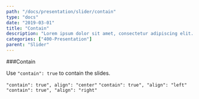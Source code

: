 ```yaml
---
path: "/docs/presentation/slider/contain"
type: "docs"
date: "2019-03-01"
title: "Contain"
description: "Lorem ipsum dolor sit amet, consectetur adipiscing elit. Nunc tempus laoreet leo sit amet iaculis."
categories: ["400-Presentation"]
parent: "Slider"
---
```


###Contain

Use `"contain": true` to contain the slides.

`"contain": true", align": "center"` `"contain": true", "align": "left"` `"contain": true", "align": "right"`

<demo>
  <demovanilla src="demos/inline/demos/slider/contain-center">
  </demovanilla>
</demo>

<demo>
  <demovanilla src="demos/inline/demos/slider/contain-left">
  </demovanilla>
</demo>

<demo>
  <demovanilla src="demos/inline/demos/slider/contain-right">
  </demovanilla>
</demo>
